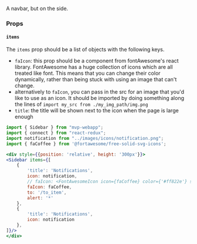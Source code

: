 
A navbar, but on the side.

### Props
#### **`items`**
The `items` prop should be a list of objects with the following keys.

- `faIcon`: this prop should be a component from fontAwesome's react library. FontAwesome has a huge collection of icons which are all treated like font. This means that you can change their color dynamically, rather than being stuck with using an image that can't change.
- alternatively to `faIcon`, you can pass in the src for an image that you'd like to use as an icon. It should be imported by doing something along the lines of `import my_src from ./my_img_path/img.png`
- `title`: the title will be shown next to the icon when the page is large enough

``` jsx
import { Sidebar } from "mvp-webapp";
import { connect } from "react-redux";
import notification from "../images/icons/notification.png";
import { faCoffee } from '@fortawesome/free-solid-svg-icons';

<div style={{position: 'relative', height: '300px'}}>
<Sidebar items={[
    {
        'title': 'Notifications',
        icon: notification,
        // faIcon: <FontAwesomeIcon icon={faCoffee} color={'#ff822e'} size='50px'/>
        faIcon: faCoffee,
        to: '/to_item',
        alert: '*'
    },
    {
        'title': 'Notifications',
        icon: notification
    },
]}/>
</div>
```